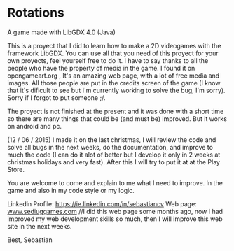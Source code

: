# Rotations
A game made with LibGDX 4.0 (Java)

This is a proyect that I did to learn how to make a 2D videogames with the framework LibGDX. You can use all that you need of this proyect for your own proyects, feel yourself free to do it. I have to say thanks to all the people who have the property of media in the game. I found it on opengameart.org , It's an amazing web page, with a lot of free media and images. All those people are put in the credits screen of the game (I know that it's dificult to see but I'm currently working to solve the bug, I'm sorry). Sorry if I forgot to put someone ;/.

The proyect is not finished at the present and it was done with a short time so there are many things that could be  (and must be) improved. But it works on android and pc.

(12 / 06 / 2015) I made it on the last christmas, I will review the code and solve all bugs in the next weeks, do the documentation, and improve to much the code (I can do it alot of better but I develop it only in 2 weeks at christmas holidays and very fast). After this I will try to put it at  at the Play Store.

You are welcome to come and explain to me what I need to improve. In the game and also in my code style or my logic.

Linkedin Profile: https://ie.linkedin.com/in/sebastiancv
Web page: www.sediuggames.com
//I did this web page some months ago, now I had improved my web development skills so much, then I will improve this web site in the next weeks.

Best,
Sebastian


